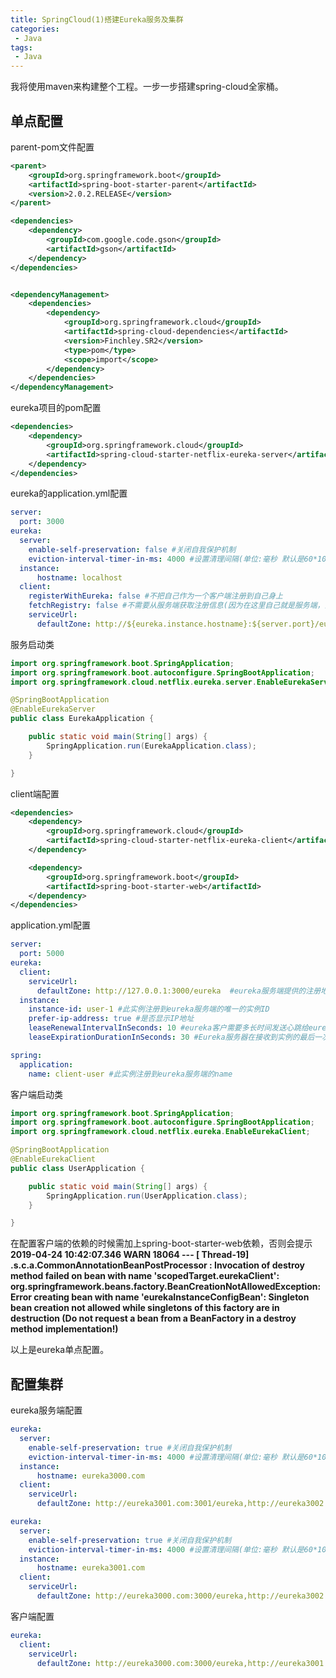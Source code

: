 ```yaml
---
title: SpringCloud(1)搭建Eureka服务及集群
categories:
 - Java
tags: 
 - Java
---
```


我将使用maven来构建整个工程。一步一步搭建spring-cloud全家桶。

## 单点配置
parent-pom文件配置
````xml
<parent>
    <groupId>org.springframework.boot</groupId>
    <artifactId>spring-boot-starter-parent</artifactId>
    <version>2.0.2.RELEASE</version>
</parent>

<dependencies>
    <dependency>
        <groupId>com.google.code.gson</groupId>
        <artifactId>gson</artifactId>
    </dependency>
</dependencies>


<dependencyManagement>
    <dependencies>
        <dependency>
            <groupId>org.springframework.cloud</groupId>
            <artifactId>spring-cloud-dependencies</artifactId>
            <version>Finchley.SR2</version>
            <type>pom</type>
            <scope>import</scope>
        </dependency>
    </dependencies>
</dependencyManagement>
````

eureka项目的pom配置
````xml
<dependencies>
    <dependency>
        <groupId>org.springframework.cloud</groupId>
        <artifactId>spring-cloud-starter-netflix-eureka-server</artifactId>
    </dependency>
</dependencies>
````

eureka的application.yml配置
````yaml
server:
  port: 3000
eureka:
  server:
    enable-self-preservation: false #关闭自我保护机制
    eviction-interval-timer-in-ms: 4000 #设置清理间隔(单位:毫秒 默认是60*1000)
  instance:
      hostname: localhost
  client:
    registerWithEureka: false #不把自己作为一个客户端注册到自己身上
    fetchRegistry: false #不需要从服务端获取注册信息(因为在这里自己就是服务端，而且已经禁用自己注册了)
    serviceUrl:
      defaultZone: http://${eureka.instance.hostname}:${server.port}/eureka
````

服务启动类
````java
import org.springframework.boot.SpringApplication;
import org.springframework.boot.autoconfigure.SpringBootApplication;
import org.springframework.cloud.netflix.eureka.server.EnableEurekaServer;

@SpringBootApplication
@EnableEurekaServer
public class EurekaApplication {

    public static void main(String[] args) {
        SpringApplication.run(EurekaApplication.class);
    }

}
````

client端配置
````xml
<dependencies>
    <dependency>
        <groupId>org.springframework.cloud</groupId>
        <artifactId>spring-cloud-starter-netflix-eureka-client</artifactId>
    </dependency>

    <dependency>
        <groupId>org.springframework.boot</groupId>
        <artifactId>spring-boot-starter-web</artifactId>
    </dependency>
</dependencies>
````

application.yml配置
````yaml
server:
  port: 5000
eureka:
  client:
    serviceUrl:
      defaultZone: http://127.0.0.1:3000/eureka  #eureka服务端提供的注册地址 参考服务端配置的这个路径
  instance:
    instance-id: user-1 #此实例注册到eureka服务端的唯一的实例ID
    prefer-ip-address: true #是否显示IP地址
    leaseRenewalIntervalInSeconds: 10 #eureka客户需要多长时间发送心跳给eureka服务器，表明它仍然活着,默认为30 秒 (与下面配置的单位都是秒)
    leaseExpirationDurationInSeconds: 30 #Eureka服务器在接收到实例的最后一次发出的心跳后，需要等待多久才可以将此实例删除，默认为90秒

spring:
  application:
    name: client-user #此实例注册到eureka服务端的name
````

客户端启动类
````java
import org.springframework.boot.SpringApplication;
import org.springframework.boot.autoconfigure.SpringBootApplication;
import org.springframework.cloud.netflix.eureka.EnableEurekaClient;

@SpringBootApplication
@EnableEurekaClient
public class UserApplication {

    public static void main(String[] args) {
        SpringApplication.run(UserApplication.class);
    }

}
````

在配置客户端的依赖的时候需加上spring-boot-starter-web依赖，否则会提示
**2019-04-24 10:42:07.346  WARN 18064 --- [      Thread-19] .s.c.a.CommonAnnotationBeanPostProcessor : Invocation of destroy method failed on bean with name 'scopedTarget.eurekaClient': org.springframework.beans.factory.BeanCreationNotAllowedException: Error creating bean with name 'eurekaInstanceConfigBean': Singleton bean creation not allowed while singletons of this factory are in destruction (Do not request a bean from a BeanFactory in a destroy method implementation!)**

以上是eureka单点配置。

## 配置集群
eureka服务端配置
````yaml
eureka:
  server:
    enable-self-preservation: true #关闭自我保护机制
    eviction-interval-timer-in-ms: 4000 #设置清理间隔(单位:毫秒 默认是60*1000)
  instance:
      hostname: eureka3000.com
  client:
    serviceUrl:
      defaultZone: http://eureka3001.com:3001/eureka,http://eureka3002.com:3002/eureka

eureka:
  server:
    enable-self-preservation: true #关闭自我保护机制
    eviction-interval-timer-in-ms: 4000 #设置清理间隔(单位:毫秒 默认是60*1000)
  instance:
      hostname: eureka3001.com
  client:
    serviceUrl:
      defaultZone: http://eureka3000.com:3000/eureka,http://eureka3002.com:3002/eureka
````

客户端配置
````yaml
eureka:
  client:
    serviceUrl:
      defaultZone: http://eureka3000.com:3000/eureka,http://eureka3001.com:3001/eureka,http://eureka3002.com:3002/eureka #eureka服务端提供的注册地址 参考服务端配置的这个路径
````
